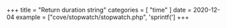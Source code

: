 +++
title = "Return duration string"
categories = [ "time" ]
date = 2020-12-04
example = ["cove/stopwatch/stopwatch.php", 'sprintf(']
+++
